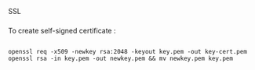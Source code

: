 SSL
###

To create self-signed certificate :

```{sh}

openssl req -x509 -newkey rsa:2048 -keyout key.pem -out key-cert.pem
openssl rsa -in key.pem -out newkey.pem && mv newkey.pem key.pem

```

